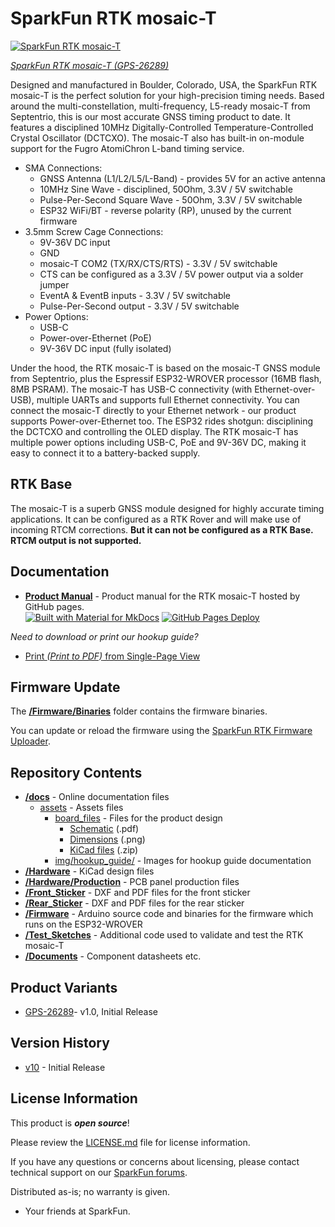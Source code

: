 SparkFun RTK mosaic-T
========================================

[![SparkFun RTK mosaic-T](https://cdn.sparkfun.com/r/600-600/assets/parts/2/4/0/7/2/23748-RTK-Mosaic-X5-Kit-All-Feature.jpg)](https://cdn.sparkfun.com/assets/parts/2/4/0/7/2/23748-RTK-Mosaic-X5-Kit-All-Feature.jpg)

[*SparkFun RTK mosaic-T (GPS-26289)*](https://www.sparkfun.com/products/26289)

Designed and manufactured in Boulder, Colorado, USA, the SparkFun RTK mosaic-T is the perfect solution for your high-precision timing needs. Based around the multi-constellation, multi-frequency, L5-ready mosaic-T from Septentrio, this is our most accurate GNSS timing product to date. It features a disciplined 10MHz Digitally-Controlled Temperature-Controlled Crystal Oscillator (DCTCXO). The mosaic-T also has built-in on-module support for the Fugro AtomiChron L-band timing service.

* SMA Connections:
    * GNSS Antenna (L1/L2/L5/L-Band) - provides 5V for an active antenna
    * 10MHz Sine Wave - disciplined, 50Ohm, 3.3V / 5V switchable
    * Pulse-Per-Second Square Wave - 50Ohm, 3.3V / 5V switchable
    * ESP32 WiFi/BT - reverse polarity (RP), unused by the current firmware
* 3.5mm Screw Cage Connections:
    * 9V-36V DC input
    * GND
    * mosaic-T COM2 (TX/RX/CTS/RTS) - 3.3V / 5V switchable
    * CTS can be configured as a 3.3V / 5V power output via a solder jumper
    * EventA & EventB inputs - 3.3V / 5V switchable
    * Pulse-Per-Second output - 3.3V / 5V switchable
* Power Options:
    * USB-C
    * Power-over-Ethernet (PoE)
    * 9V-36V DC input (fully isolated)

Under the hood, the RTK mosaic-T is based on the mosaic-T GNSS module from Septentrio, plus the Espressif ESP32-WROVER processor (16MB flash, 8MB PSRAM). The mosaic-T has USB-C connectivity (with Ethernet-over-USB), multiple UARTs and supports full Ethernet connectivity. You can connect the mosaic-T directly to your Ethernet network - our product supports Power-over-Ethernet too. The ESP32 rides shotgun: disciplining the DCTCXO and controlling the OLED display. The RTK mosaic-T has multiple power options including USB-C, PoE and 9V-36V DC, making it easy to connect it to a battery-backed supply.

RTK Base
--------------
The mosaic-T is a superb GNSS module designed for highly accurate timing applications. It can be configured as a RTK Rover and will make use of incoming RTCM corrections. **But it can not be configured as a RTK Base. RTCM output is not supported.**

Documentation
--------------

* **[Product Manual](http://docs.sparkfun.com/SparkFun_RTK_mosaic-T/)** - Product manual for the RTK mosaic-T hosted by GitHub pages.<br>
  [![Built with Material for MkDocs](https://img.shields.io/badge/Material_for_MkDocs-526CFE?logo=MaterialForMkDocs&logoColor=white)](https://squidfunk.github.io/mkdocs-material/) [![GitHub Pages Deploy](https://github.com/sparkfun/SparkFun_RTK_mosaic-T/actions/workflows/mkdocs.yml/badge.svg)](https://github.com/sparkfun/SparkFun_RTK_mosaic-T/actions/workflows/mkdocs.yml)


*Need to download or print our hookup guide?*

* [Print *(Print to PDF)* from Single-Page View](http://docs.sparkfun.com/SparkFun_RTK_mosaic-T/print_view)

Firmware Update
-------------------

The **[/Firmware/Binaries](/Firmware/Binaries/)** folder contains the firmware binaries.

You can update or reload the firmware using the [SparkFun RTK Firmware Uploader](https://github.com/sparkfun/SparkFun_RTK_Firmware_Uploader).

Repository Contents
-------------------

* **[/docs](/docs/)** - Online documentation files
    * [assets](/docs/assets/) - Assets files
        * [board_files](/docs/assets/board_files/) - Files for the product design
            * [Schematic](/docs/assets/board_files/schematic.pdf) (.pdf)
            * [Dimensions](/docs/assets/board_files/dimensions.png) (.png)
            * [KiCad files](/docs/assets/board_files/kicad_files.zip) (.zip)
        * [img/hookup_guide/](/docs/assets/img/hookup_guide/) - Images for hookup guide documentation
* **[/Hardware](/Hardware/)** - KiCad design files
* **[/Hardware/Production](/Hardware/Production/)** - PCB panel production files
* **[/Front_Sticker](/Front_Sticker/)** - DXF and PDF files for the front sticker
* **[/Rear_Sticker](/Rear_Sticker/)** - DXF and PDF files for the rear sticker
* **[/Firmware](/Firmware/)** - Arduino source code and binaries for the firmware which runs on the ESP32-WROVER
* **[/Test_Sketches](/Test_Sketches/)** - Additional code used to validate and test the RTK mosaic-T
* **[/Documents](/Documents/)** - Component datasheets etc.

Product Variants
----------------

* [GPS-26289](https://www.sparkfun.com/products/26289)- v1.0, Initial Release

Version History
---------------

* [v10](https://github.com/sparkfun/SparkFun_RTK_mosaic-T/releases/tag/v10) - Initial Release


License Information
-------------------

This product is ***open source***!

Please review the [LICENSE.md](./LICENSE.md) file for license information.

If you have any questions or concerns about licensing, please contact technical support on our [SparkFun forums](https://forum.sparkfun.com/viewforum.php?f=152).

Distributed as-is; no warranty is given.

- Your friends at SparkFun.
